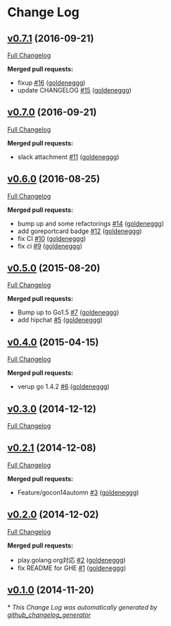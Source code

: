 # Change Log

## [v0.7.1](https://github.com/goldeneggg/gat/tree/v0.7.1) (2016-09-21)
[Full Changelog](https://github.com/goldeneggg/gat/compare/v0.7.0...v0.7.1)

**Merged pull requests:**

- fixup [\#16](https://github.com/goldeneggg/gat/pull/16) ([goldeneggg](https://github.com/goldeneggg))
- update CHANGELOG [\#15](https://github.com/goldeneggg/gat/pull/15) ([goldeneggg](https://github.com/goldeneggg))

## [v0.7.0](https://github.com/goldeneggg/gat/tree/v0.7.0) (2016-09-21)
[Full Changelog](https://github.com/goldeneggg/gat/compare/v0.6.0...v0.7.0)

**Merged pull requests:**

- slack attachment [\#11](https://github.com/goldeneggg/gat/pull/11) ([goldeneggg](https://github.com/goldeneggg))

## [v0.6.0](https://github.com/goldeneggg/gat/tree/v0.6.0) (2016-08-25)
[Full Changelog](https://github.com/goldeneggg/gat/compare/v0.5.0...v0.6.0)

**Merged pull requests:**

- bump up and some refactorings [\#14](https://github.com/goldeneggg/gat/pull/14) ([goldeneggg](https://github.com/goldeneggg))
- add goreportcard badge [\#12](https://github.com/goldeneggg/gat/pull/12) ([goldeneggg](https://github.com/goldeneggg))
- fix CI [\#10](https://github.com/goldeneggg/gat/pull/10) ([goldeneggg](https://github.com/goldeneggg))
- fix ci [\#9](https://github.com/goldeneggg/gat/pull/9) ([goldeneggg](https://github.com/goldeneggg))

## [v0.5.0](https://github.com/goldeneggg/gat/tree/v0.5.0) (2015-08-20)
[Full Changelog](https://github.com/goldeneggg/gat/compare/v0.4.0...v0.5.0)

**Merged pull requests:**

- Bump up to Go1.5 [\#7](https://github.com/goldeneggg/gat/pull/7) ([goldeneggg](https://github.com/goldeneggg))
- add hipchat [\#5](https://github.com/goldeneggg/gat/pull/5) ([goldeneggg](https://github.com/goldeneggg))

## [v0.4.0](https://github.com/goldeneggg/gat/tree/v0.4.0) (2015-04-15)
[Full Changelog](https://github.com/goldeneggg/gat/compare/v0.3.0...v0.4.0)

**Merged pull requests:**

- verup go 1.4.2 [\#6](https://github.com/goldeneggg/gat/pull/6) ([goldeneggg](https://github.com/goldeneggg))

## [v0.3.0](https://github.com/goldeneggg/gat/tree/v0.3.0) (2014-12-12)
[Full Changelog](https://github.com/goldeneggg/gat/compare/v0.2.1...v0.3.0)

## [v0.2.1](https://github.com/goldeneggg/gat/tree/v0.2.1) (2014-12-08)
[Full Changelog](https://github.com/goldeneggg/gat/compare/v0.2.0...v0.2.1)

**Merged pull requests:**

- Feature/gocon14automn [\#3](https://github.com/goldeneggg/gat/pull/3) ([goldeneggg](https://github.com/goldeneggg))

## [v0.2.0](https://github.com/goldeneggg/gat/tree/v0.2.0) (2014-12-02)
[Full Changelog](https://github.com/goldeneggg/gat/compare/v0.1.0...v0.2.0)

**Merged pull requests:**

- play.golang.org対応 [\#2](https://github.com/goldeneggg/gat/pull/2) ([goldeneggg](https://github.com/goldeneggg))
- fix README for GHE [\#1](https://github.com/goldeneggg/gat/pull/1) ([goldeneggg](https://github.com/goldeneggg))

## [v0.1.0](https://github.com/goldeneggg/gat/tree/v0.1.0) (2014-11-20)


\* *This Change Log was automatically generated by [github_changelog_generator](https://github.com/skywinder/Github-Changelog-Generator)*